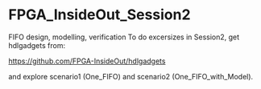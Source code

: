 # FPGA_InsideOut_Session2
FIFO design, modelling, verification
To do excersizes in Session2, get hdlgadgets from:

https://github.com/FPGA-InsideOut/hdlgadgets

and explore scenario1 (One_FIFO) and scenario2 (One_FIFO_with_Model).
